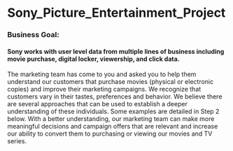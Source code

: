# Sony_Picture_Entertainment_Project

### Business Goal: 
#### Sony works with user level data from multiple lines of business including movie purchase, digital locker, viewership, and click data. 
The marketing team has come to you and asked you to help them understand our customers that purchase movies (physical or electronic copies) and improve their marketing campaigns.  We recognize that customers vary in their tastes, preferences and behavior.  We believe there are several approaches that can be used to establish a deeper understanding of these individuals.  Some examples are detailed in Step 2 below.  With a better understanding, our marketing team can make more meaningful decisions and campaign offers that are relevant and increase our ability to convert them to purchasing or viewing our movies and TV series. 
